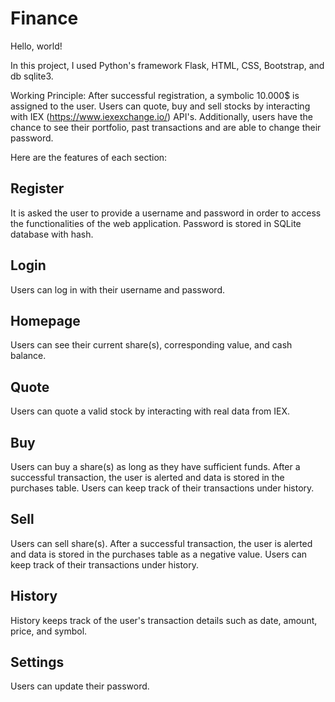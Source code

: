 # Finance

Hello, world!

In this project, I used Python's framework Flask, HTML, CSS, Bootstrap, and db sqlite3.

Working Principle: After successful registration, a symbolic 10.000$ is assigned to the user. Users can quote, buy and sell stocks by interacting with IEX (https://www.iexexchange.io/) API's. Additionally, users have the chance to see their portfolio, past transactions and are able to change their password.

Here are the features of each section:

<h2> Register </h2>

It is asked the user to provide a username and password in order to access the functionalities of the web application.
Password is stored in SQLite database with hash.

<h2> Login </h2>

Users can log in with their username and password.

<h2> Homepage </h2>

Users can see their current share(s), corresponding value, and cash balance.

<h2> Quote </h2>

Users can quote a valid stock by interacting with real data from IEX.

<h2> Buy </h2>

Users can buy a share(s) as long as they have sufficient funds.
After a successful transaction, the user is alerted and data is stored in the purchases table. 
Users can keep track of their transactions under history.

<h2> Sell </h2>

Users can sell share(s).
After a successful transaction, the user is alerted and data is stored in the purchases table as a negative value. 
Users can keep track of their transactions under history.

<h2> History </h2>

History keeps track of the user's transaction details such as date, amount, price, and symbol.

<h2> Settings </h2>

Users can update their password.
